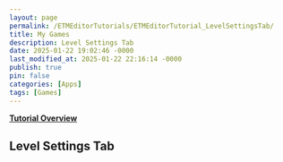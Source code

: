 ```yaml
---
layout: page
permalink: /ETMEditorTutorials/ETMEditorTutorial_LevelSettingsTab/
title: My Games
description: Level Settings Tab
date: 2025-01-22 19:02:46 -0000
last_modified_at: 2025-01-22 22:16:14 -0000
publish: true
pin: false
categories: [Apps]
tags: [Games]
---
```


**[Tutorial Overview](/ETMEditorTutorials/ETMEditorTutorial)**

## Level Settings Tab